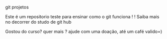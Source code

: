   git projetos

  Este é um repositorio teste para ensinar como o git funciona
!
!
  Saiba mais no decorrer do studo de git hub

  Gostou do curso? quer mais ? ajude com uma doação, até um café valido=)
